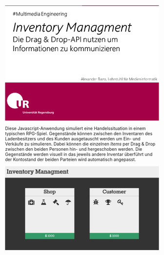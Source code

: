 ![Titelseite für Übung: Inventory Managment](docs/images/cover.png)

Diese Javascript-Anwendung simuliert eine Handelssituation in einem typischen RPG-Spiel. Gegenstände können zwischen den Inventaren des Ladenbesitzers und des Kunden ausgetauscht werden um Ein- und Verkäufe zu simulieren. Dabei können die einzelnen *Items* per Drag & Drop zwischen den beiden Personen hin- und hergeschoben werden. Die Gegenstände werden visuell in das jeweils andere Inventar überführt und der Kontostand der beiden Parteien wird automatisch angepasst.

![Screenshot der Anwendung](docs/images/final.png)